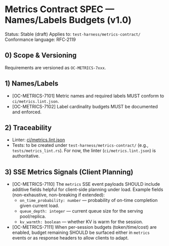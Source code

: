 # Metrics Contract SPEC — Names/Labels Budgets (v1.0)

Status: Stable (draft)
Applies to: `test-harness/metrics-contract/`
Conformance language: RFC‑2119

## 0) Scope & Versioning

Requirements are versioned as `OC-METRICS-7xxx`.

## 1) Names/Labels

- [OC-METRICS-7101] Metric names and required labels MUST conform to `ci/metrics.lint.json`.
- [OC-METRICS-7102] Label cardinality budgets MUST be documented and enforced.

## 2) Traceability

- Linter: [ci/metrics.lint.json](../ci/metrics.lint.json)
- Tests: to be created under `test-harness/metrics-contract/` (e.g., `tests/metrics_lint.rs`). For now, the linter (`ci/metrics.lint.json`) is authoritative.

## 3) SSE Metrics Signals (Client Planning)

- [OC-METRICS-7110] The `metrics` SSE event payloads SHOULD include additive fields helpful for client-side planning under load. Example fields (non-exhaustive, non-breaking if extended):
  - `on_time_probability: number` — probability of on-time completion given current load.
  - `queue_depth: integer` — current queue size for the serving pool/replica.
  - `kv_warmth: boolean` — whether KV is warm for the session.
- [OC-METRICS-7111] When per-session budgets (token/time/cost) are enabled, budget remaining SHOULD be surfaced either in `metrics` events or as response headers to allow clients to adapt.
